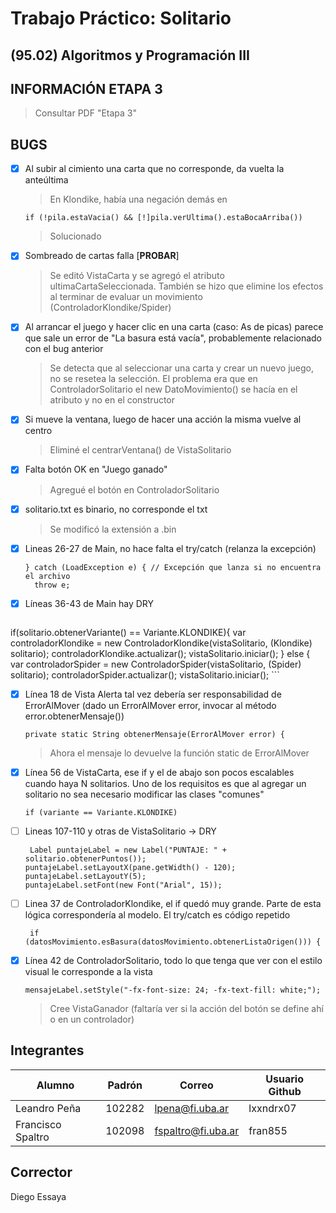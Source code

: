 # Trabajo Práctico: Solitario
## (95.02) Algoritmos y Programación III

## INFORMACIÓN ETAPA 3
> Consultar PDF "Etapa 3"

## BUGS
- [x] Al subir al cimiento una carta que no corresponde, da vuelta la anteúltima
    >En Klondike, había una negación demás en 

    ```if (!pila.estaVacia() && [!]pila.verUltima().estaBocaArriba())```
    >Solucionado
- [x] Sombreado de cartas falla [**PROBAR**]
    > Se editó VistaCarta y se agregó el atributo ultimaCartaSeleccionada. También se hizo que elimine los efectos al terminar de evaluar un movimiento (ControladorKlondike/Spider)
- [x] Al arrancar el juego y hacer clic en una carta (caso: As de picas) parece que sale un error de "La basura está vacía", probablemente relacionado con el bug anterior
    > Se detecta que al seleccionar una carta y crear un nuevo juego, no se resetea la selección. El problema era que en ControladorSolitario el new DatoMovimiento() se hacía en el atributo y no en el constructor
- [x] Si mueve la ventana, luego de hacer una acción la misma vuelve al centro
  > Eliminé el centrarVentana() de VistaSolitario
- [x] Falta botón OK en "Juego ganado"
  > Agregué el botón en ControladorSolitario
- [x] solitario.txt es binario, no corresponde el txt
  > Se modificó la extensión a .bin
- [x] Lineas 26-27 de Main, no hace falta el try/catch (relanza la excepción)
   ``` 
  } catch (LoadException e) { // Excepción que lanza si no encuentra el archivo 
     throw e; 
  ```
- [x]  Líneas 36-43 de Main hay DRY
    ``` 
  if(solitario.obtenerVariante() == Variante.KLONDIKE){ 
     var controladorKlondike = new ControladorKlondike(vistaSolitario, (Klondike) solitario); 
     controladorKlondike.actualizar(); 
     vistaSolitario.iniciar(); 
  } else { 
     var controladorSpider = new ControladorSpider(vistaSolitario, (Spider) solitario); 
     controladorSpider.actualizar(); 
     vistaSolitario.iniciar(); 
    ```
- [x] Línea 18 de Vista Alerta tal vez debería ser responsabilidad de ErrorAlMover (dado un ErrorAlMover error, invocar al método error.obtenerMensaje())
    ```
    private static String obtenerMensaje(ErrorAlMover error) { 
    ```
  > Ahora el mensaje lo devuelve la función static de ErrorAlMover
- [x] Línea 56 de VistaCarta, ese if y el de abajo son pocos escalables cuando haya N solitarios. Uno de los requisitos es que al agregar un solitario no sea necesario modificar las clases "comunes"
    ```
    if (variante == Variante.KLONDIKE)
    ```
- [ ] Lineas 107-110 y otras de VistaSolitario -> DRY
    ```
     Label puntajeLabel = new Label("PUNTAJE: " + solitario.obtenerPuntos()); 
    puntajeLabel.setLayoutX(pane.getWidth() - 120);
    puntajeLabel.setLayoutY(5);
    puntajeLabel.setFont(new Font("Arial", 15));
    ```
- [ ] Linea 37 de ControladorKlondike, el if quedó muy grande. Parte de esta lógica correspondería al modelo. El try/catch es código repetido
    ```
     if (datosMovimiento.esBasura(datosMovimiento.obtenerListaOrigen())) {
  ```
- [x] Línea 42 de ControladorSolitario, todo lo que tenga que ver con el estilo visual le corresponde a la vista
    ```
   mensajeLabel.setStyle("-fx-font-size: 24; -fx-text-fill: white;");
  ```
  > Cree VistaGanador (faltaría ver si la acción del botón se define ahí o en un controlador)

## Integrantes
| Alumno | Padrón | Correo | Usuario Github |
| ----------- | ----------- | ----------- | ----------- |
| Leandro Peña | 102282 | lpena@fi.uba.ar | lxxndrx07 |
| Francisco Spaltro | 102098 | fspaltro@fi.uba.ar | fran855 |

## Corrector
Diego Essaya
